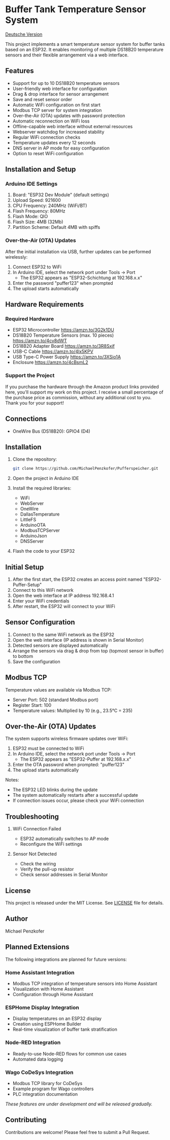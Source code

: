 # Buffer Tank Temperature Sensor System

[Deutsche Version](README.md)

This project implements a smart temperature sensor system for buffer tanks based on an ESP32. It enables monitoring of multiple DS18B20 temperature sensors and their flexible arrangement via a web interface.

## Features

- Support for up to 10 DS18B20 temperature sensors
- User-friendly web interface for configuration
- Drag & drop interface for sensor arrangement
- Save and reset sensor order
- Automatic WiFi configuration on first start
- Modbus TCP server for system integration
- Over-the-Air (OTA) updates with password protection
- Automatic reconnection on WiFi loss
- Offline-capable web interface without external resources
- Webserver watchdog for increased stability
- Regular WiFi connection checks
- Temperature updates every 12 seconds
- DNS server in AP mode for easy configuration
- Option to reset WiFi configuration

## Installation and Setup

### Arduino IDE Settings

1. Board: "ESP32 Dev Module" (default settings)
2. Upload Speed: 921600
3. CPU Frequency: 240MHz (WiFi/BT)
4. Flash Frequency: 80MHz
5. Flash Mode: QIO
6. Flash Size: 4MB (32Mb)
7. Partition Scheme: Default 4MB with spiffs

### Over-the-Air (OTA) Updates

After the initial installation via USB, further updates can be performed wirelessly:

1. Connect ESP32 to WiFi
2. In Arduino IDE, select the network port under Tools -> Port
   - The ESP32 appears as "ESP32-Schichtung at 192.168.x.x"
3. Enter the password "puffer123" when prompted
4. The upload starts automatically

## Hardware Requirements

### Required Hardware

- ESP32 Microcontroller https://amzn.to/3G2k1DU
- DS18B20 Temperature Sensors (max. 10 pieces) https://amzn.to/4cv8dWT
- DS18B20 Adapter Board https://amzn.to/3R8Sxif
- USB-C Cable https://amzn.to/4lx5KPV
- USB Type-C Power Supply https://amzn.to/3XSio1A
- Enclosure https://amzn.to/4cBsmL2

### Support the Project

If you purchase the hardware through the Amazon product links provided here, you'll support my work on this project. I receive a small percentage of the purchase price as commission, without any additional cost to you. Thank you for your support!

## Connections

- OneWire Bus (DS18B20): GPIO4 (D4)

## Installation

1. Clone the repository:
   ```bash
   git clone https://github.com/MichaelPenzkofer/Pufferspeicher.git
   ```

2. Open the project in Arduino IDE

3. Install the required libraries:
   - WiFi
   - WebServer
   - OneWire
   - DallasTemperature
   - LittleFS
   - ArduinoOTA
   - ModbusTCPServer
   - ArduinoJson
   - DNSServer

4. Flash the code to your ESP32

## Initial Setup

1. After the first start, the ESP32 creates an access point named "ESP32-Puffer-Setup"
2. Connect to this WiFi network
3. Open the web interface at IP address 192.168.4.1
4. Enter your WiFi credentials
5. After restart, the ESP32 will connect to your WiFi

## Sensor Configuration

1. Connect to the same WiFi network as the ESP32
2. Open the web interface (IP address is shown in Serial Monitor)
3. Detected sensors are displayed automatically
4. Arrange the sensors via drag & drop from top (topmost sensor in buffer) to bottom
5. Save the configuration

## Modbus TCP

Temperature values are available via Modbus TCP:
- Server Port: 502 (standard Modbus port)
- Register Start: 100
- Temperature values: Multiplied by 10 (e.g., 23.5°C = 235)

## Over-the-Air (OTA) Updates

The system supports wireless firmware updates over WiFi:

1. ESP32 must be connected to WiFi
2. In Arduino IDE, select the network port under Tools -> Port
   - The ESP32 appears as "ESP32-Puffer at 192.168.x.x"
3. Enter the OTA password when prompted: "puffer123"
4. The upload starts automatically

Notes:
- The ESP32 LED blinks during the update
- The system automatically restarts after a successful update
- If connection issues occur, please check your WiFi connection

## Troubleshooting

1. WiFi Connection Failed
   - ESP32 automatically switches to AP mode
   - Reconfigure the WiFi settings

2. Sensor Not Detected
   - Check the wiring
   - Verify the pull-up resistor
   - Check sensor addresses in Serial Monitor

## License

This project is released under the MIT License. See [LICENSE](LICENSE) file for details.

## Author

Michael Penzkofer

## Planned Extensions

The following integrations are planned for future versions:

### Home Assistant Integration
- Modbus TCP integration of temperature sensors into Home Assistant
- Visualization with Home Assistant
- Configuration through Home Assistant

### ESPHome Display Integration
- Display temperatures on an ESP32 display
- Creation using ESPHome Builder
- Real-time visualization of buffer tank stratification

### Node-RED Integration
- Ready-to-use Node-RED flows for common use cases
- Automated data logging

### Wago CoDeSys Integration
- Modbus TCP library for CoDeSys
- Example program for Wago controllers
- PLC integration documentation

*These features are under development and will be released gradually.*

## Contributing

Contributions are welcome! Please feel free to submit a Pull Request.
